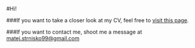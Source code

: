 #Hi!

###If you want to take a closer look at my CV, feel free to [visit this page](https://mstrnisko.github.io/cv-ms/cv.html).

###If you want to contact me, shoot me a message at [matej.strnisko99@gmail.com](mailto:matej.strnisko99@gmail.com)
